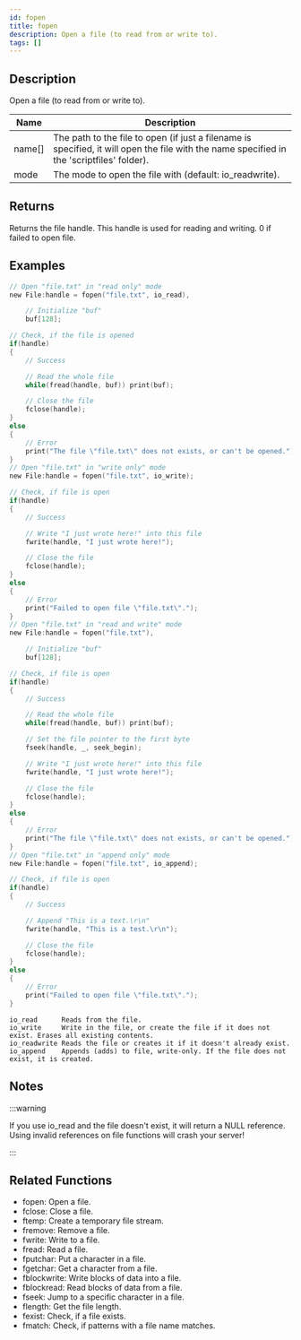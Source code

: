 ```yaml
---
id: fopen
title: fopen
description: Open a file (to read from or write to).
tags: []
---
```


<TagLinks />

## Description

Open a file (to read from or write to).

| Name   | Description                                                                                                                                |
| ------ | ------------------------------------------------------------------------------------------------------------------------------------------ |
| name[] | The path to the file to open (if just a filename is specified, it will open the file with the name specified in the 'scriptfiles' folder). |
| mode   | The mode to open the file with (default: io_readwrite).                                                                                    |

## Returns

Returns the file handle. This handle is used for reading and writing. 0 if failed to open file.

## Examples

```c
// Open "file.txt" in "read only" mode
new File:handle = fopen("file.txt", io_read),

	// Initialize "buf"
	buf[128];

// Check, if the file is opened
if(handle)
{
	// Success

	// Read the whole file
	while(fread(handle, buf)) print(buf);

	// Close the file
	fclose(handle);
}
else
{
	// Error
	print("The file \"file.txt\" does not exists, or can't be opened.");
}
// Open "file.txt" in "write only" mode
new File:handle = fopen("file.txt", io_write);

// Check, if file is open
if(handle)
{
	// Success

	// Write "I just wrote here!" into this file
	fwrite(handle, "I just wrote here!");

	// Close the file
	fclose(handle);
}
else
{
	// Error
	print("Failed to open file \"file.txt\".");
}
// Open "file.txt" in "read and write" mode
new File:handle = fopen("file.txt"),

	// Initialize "buf"
	buf[128];

// Check, if file is open
if(handle)
{
	// Success

	// Read the whole file
	while(fread(handle, buf)) print(buf);

	// Set the file pointer to the first byte
	fseek(handle, _, seek_begin);

	// Write "I just wrote here!" into this file
	fwrite(handle, "I just wrote here!");

	// Close the file
	fclose(handle);
}
else
{
	// Error
	print("The file \"file.txt\" does not exists, or can't be opened.");
}
// Open "file.txt" in "append only" mode
new File:handle = fopen("file.txt", io_append);

// Check, if file is open
if(handle)
{
	// Success

	// Append "This is a text.\r\n"
	fwrite(handle, "This is a test.\r\n");

	// Close the file
	fclose(handle);
}
else
{
	// Error
	print("Failed to open file \"file.txt\".");
}
```

```
io_read      Reads from the file.
io_write     Write in the file, or create the file if it does not exist. Erases all existing contents.
io_readwrite Reads the file or creates it if it doesn't already exist.
io_append    Appends (adds) to file, write-only. If the file does not exist, it is created.
```

## Notes

:::warning

If you use io_read and the file doesn't exist, it will return a NULL reference. Using invalid references on file functions will crash your server!

:::

## Related Functions

- fopen: Open a file.
- fclose: Close a file.
- ftemp: Create a temporary file stream.
- fremove: Remove a file.
- fwrite: Write to a file.
- fread: Read a file.
- fputchar: Put a character in a file.
- fgetchar: Get a character from a file.
- fblockwrite: Write blocks of data into a file.
- fblockread: Read blocks of data from a file.
- fseek: Jump to a specific character in a file.
- flength: Get the file length.
- fexist: Check, if a file exists.
- fmatch: Check, if patterns with a file name matches.
